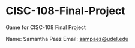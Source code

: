 # CISC-108-Final-Project
Game for CISC-108 Final Project


Name: Samantha Paez
Email: sampaez@udel.edu